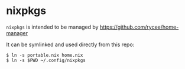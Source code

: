 # nixpkgs

`nixpkgs` is intended to be managed by https://github.com/rycee/home-manager

It can be symlinked and used directly from this repo:

```
$ ln -s portable.nix home.nix
$ ln -s $PWD ~/.config/nixpkgs
````
